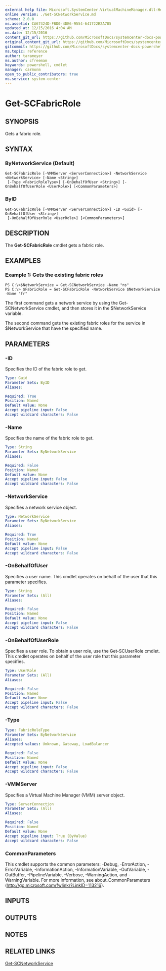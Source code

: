 ```yaml
---
external help file: Microsoft.SystemCenter.VirtualMachineManager.dll-Help.xml
online version: ./Get-SCNetworkService.md
schema: 2.0.0
ms.assetid: CA67424D-FBD0-4DE6-9554-641722E2A705
updated_at: 12/15/2016 4:04 AM
ms.date: 12/15/2016
content_git_url: https://github.com/MicrosoftDocs/systemcenter-docs-powershell/blob/master/systemcenter-cmdlets/SystemCenter2016/VirtualMachineManager/vlatest/Get-SCFabricRole.md
original_content_git_url: https://github.com/MicrosoftDocs/systemcenter-docs-powershell/blob/master/systemcenter-cmdlets/SystemCenter2016/VirtualMachineManager/vlatest/Get-SCFabricRole.md
gitcommit: https://github.com/MicrosoftDocs/systemcenter-docs-powershell/blob/7df4508c7b907a214e6a8eca76037b06065ef078/systemcenter-cmdlets/SystemCenter2016/VirtualMachineManager/vlatest/Get-SCFabricRole.md
ms.topic: reference
author: tarameyer
ms.author: cfreeman
keywords: powershell, cmdlet
manager: carmonm
open_to_public_contributors: true
ms.service: system-center
---
```


# Get-SCFabricRole

## SYNOPSIS
Gets a fabric role.

## SYNTAX

### ByNetworkService (Default)
```
Get-SCFabricRole [-VMMServer <ServerConnection>] -NetworkService <NetworkService> [-Name <String>]
 [-Type <FabricRoleType>] [-OnBehalfOfUser <String>] [-OnBehalfOfUserRole <UserRole>] [<CommonParameters>]
```

### ByID
```
Get-SCFabricRole [-VMMServer <ServerConnection>] -ID <Guid> [-OnBehalfOfUser <String>]
 [-OnBehalfOfUserRole <UserRole>] [<CommonParameters>]
```

## DESCRIPTION
The **Get-SCFabricRole** cmdlet gets a fabric role.

## EXAMPLES

### Example 1: Gets the existing fabric roles
```
PS C:\>$NetworkService = Get-SCNetworkService -Name "ns"
PS C:\> $FabricRole = Get-SCFabricRole -NetworkService $NetworkService -Name "fr"
```

The first command gets a network service by using the Get-SCNetworkService cmdlet, and then stores it in the $NetworkService variable.

The second command gets the existing fabric roles for the service in $NetworkService that have the specified name.

## PARAMETERS

### -ID
Specifies the ID of the fabric role to get.

```yaml
Type: Guid
Parameter Sets: ByID
Aliases: 

Required: True
Position: Named
Default value: None
Accept pipeline input: False
Accept wildcard characters: False
```

### -Name
Specifies the name of the fabric role to get.

```yaml
Type: String
Parameter Sets: ByNetworkService
Aliases: 

Required: False
Position: Named
Default value: None
Accept pipeline input: False
Accept wildcard characters: False
```

### -NetworkService
Specifies a network service object.

```yaml
Type: NetworkService
Parameter Sets: ByNetworkService
Aliases: 

Required: True
Position: Named
Default value: None
Accept pipeline input: False
Accept wildcard characters: False
```

### -OnBehalfOfUser
Specifies a user name.
This cmdlet operates on behalf of the user that this parameter specifies.

```yaml
Type: String
Parameter Sets: (All)
Aliases: 

Required: False
Position: Named
Default value: None
Accept pipeline input: False
Accept wildcard characters: False
```

### -OnBehalfOfUserRole
Specifies a user role.
To obtain a user role, use the Get-SCUserRole cmdlet.
This cmdlet operates on behalf of the user role that this parameter specifies.

```yaml
Type: UserRole
Parameter Sets: (All)
Aliases: 

Required: False
Position: Named
Default value: None
Accept pipeline input: False
Accept wildcard characters: False
```

### -Type


```yaml
Type: FabricRoleType
Parameter Sets: ByNetworkService
Aliases: 
Accepted values: Unknown, Gateway, LoadBalancer

Required: False
Position: Named
Default value: None
Accept pipeline input: False
Accept wildcard characters: False
```

### -VMMServer
Specifies a Virtual Machine Manager (VMM) server object.

```yaml
Type: ServerConnection
Parameter Sets: (All)
Aliases: 

Required: False
Position: Named
Default value: None
Accept pipeline input: True (ByValue)
Accept wildcard characters: False
```

### CommonParameters
This cmdlet supports the common parameters: -Debug, -ErrorAction, -ErrorVariable, -InformationAction, -InformationVariable, -OutVariable, -OutBuffer, -PipelineVariable, -Verbose, -WarningAction, and -WarningVariable. For more information, see about_CommonParameters (http://go.microsoft.com/fwlink/?LinkID=113216).

## INPUTS

## OUTPUTS

## NOTES

## RELATED LINKS

[Get-SCNetworkService](xref:SystemCenter2016/VirtualMachineManager/vlatest/Get-SCNetworkService.md)

